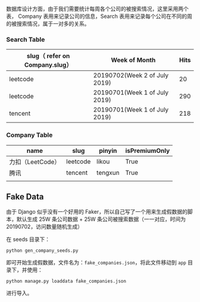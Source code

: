 数据库设计方面，由于我们需要统计每周各个公司的被搜索情况，这里采用两个表， Company 表用来记录公司的信息，Search 表用来记录每个公司在不同的周的被搜索情况，属于一对多的关系。

### Search Table

| slug（ refer on Company.slug） | Week of Month                 | Hits |
| ------------------------------ | ----------------------------- | ---- |
| leetcode                       | 20190702(Week 2 of July 2019) | 20   |
| leetcode                       | 20190701(Week 1 of July 2019) | 290  |
| tencent                        | 20190701(Week 1 of July 2019) | 218  |

### Company Table

| name             | slug     | pinyin  | isPremiumOnly |
| ---------------- | -------- | ------- | ------------- |
| 力扣（LeetCode） | leetcode | likou   | True          |
| 腾讯             | tencent  | tengxun | True          |
|                  |          |         |               |

## Fake Data

由于 Django 似乎没有一个好用的 Faker，所以自己写了一个用来生成假数据的脚本，默认生成 25W 条公司数据 + 25W 条公司被搜索数据（一一对应，时间为 20190702，访问数量随机生成）

在 seeds 目录下：

```
python gen_company_seeds.py
```

即可开始生成假数据，文件名为：`fake_companies.json`，将此文件移动到 `app` 目录下，并使用：

```
python manage.py loaddata fake_companies.json
```

进行导入。